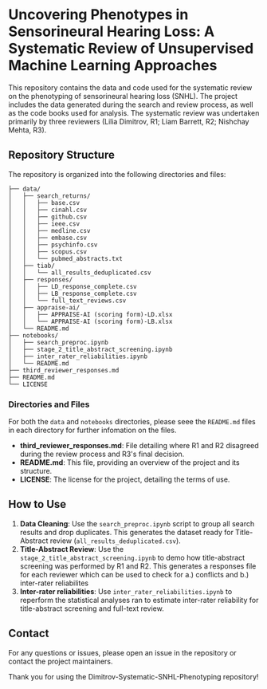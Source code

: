 # Uncovering Phenotypes in Sensorineural Hearing Loss: A Systematic Review of Unsupervised Machine Learning Approaches

This repository contains the data and code used for the systematic review on the phenotyping of sensorineural hearing loss (SNHL). The project includes the data generated during the search and review process, as well as the code books used for analysis. The systematic review was undertaken primarily by three reviewers (Lilia Dimitrov, R1; Liam Barrett, R2; Nishchay Mehta, R3).

## Repository Structure

The repository is organized into the following directories and files:

```
├── data/  
│   ├── search_returns/  
│   │   ├── base.csv  
│   │   ├── cinahl.csv  
│   │   ├── github.csv  
│   │   ├── ieee.csv  
│   │   ├── medline.csv
│   │   ├── embase.csv
│   │   ├── psychinfo.csv
│   │   ├── scopus.csv
│   │   └── pubmed_abstracts.txt
│   ├── tiab/
│   │   └── all_results_deduplicated.csv
│   ├── responses/
│   │   ├── LD_response_complete.csv
│   │   ├── LB_response_complete.csv
│   │   └── full_text_reviews.csv
│   ├── appraise-ai/
│   │   ├── APPRAISE-AI (scoring form)-LD.xlsx
│   │   └── APPRAISE-AI (scoring form)-LB.xlsx
│   └── README.md
├── notebooks/
│   ├── search_preproc.ipynb
│   ├── stage_2_title_abstract_screening.ipynb
│   ├── inter_rater_reliabilities.ipynb
│   └── README.md
├── third_reviewer_responses.md
├── README.md
└── LICENSE
```

### Directories and Files
For both the `data` and `notebooks` directories, please seee the `README.md` files in each directory for further infomation on the files.

- **third_reviewer_responses.md**: File detailing where R1 and R2 disagreed during the review process and R3's final decision.
- **README.md**: This file, providing an overview of the project and its structure.
- **LICENSE**: The license for the project, detailing the terms of use.

## How to Use
1. **Data Cleaning**: Use the `search_preproc.ipynb` script to group all search results and drop duplicates. This generates the dataset ready for Title-Abstract review (`all_results_deduplicated.csv`).
2. **Title-Abstract Review**: Use the `stage_2_title_abstract_screening.ipynb` to demo how title-abstract screening was performed by R1 and R2. This generates a responses file for each reviewer which can be used to check for a.) conflicts and b.) inter-rater reliabilites
3. **Inter-rater reliabilities**: Use `inter_rater_reliabilities.ipynb` to reperform the statistical analyses ran to estimate inter-rater reliability for title-abstract screening and full-text review.

## Contact

For any questions or issues, please open an issue in the repository or contact the project maintainers.

Thank you for using the Dimitrov-Systematic-SNHL-Phenotyping repository!
